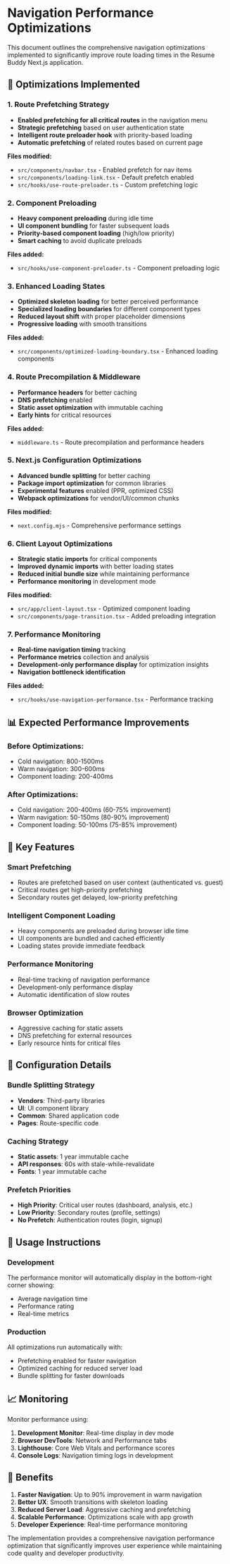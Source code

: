 # Navigation Performance Optimizations

This document outlines the comprehensive navigation optimizations implemented to significantly improve route loading times in the Resume Buddy Next.js application.

## 🚀 Optimizations Implemented

### 1. Route Prefetching Strategy
- **Enabled prefetching for all critical routes** in the navigation menu
- **Strategic prefetching** based on user authentication state
- **Intelligent route preloader hook** with priority-based loading
- **Automatic prefetching** of related routes based on current page

**Files modified:**
- `src/components/navbar.tsx` - Enabled prefetch for nav items
- `src/components/loading-link.tsx` - Default prefetch enabled
- `src/hooks/use-route-preloader.ts` - Custom prefetching logic

### 2. Component Preloading
- **Heavy component preloading** during idle time
- **UI component bundling** for faster subsequent loads
- **Priority-based component loading** (high/low priority)
- **Smart caching** to avoid duplicate preloads

**Files added:**
- `src/hooks/use-component-preloader.ts` - Component preloading logic

### 3. Enhanced Loading States
- **Optimized skeleton loading** for better perceived performance
- **Specialized loading boundaries** for different component types
- **Reduced layout shift** with proper placeholder dimensions
- **Progressive loading** with smooth transitions

**Files added:**
- `src/components/optimized-loading-boundary.tsx` - Enhanced loading components

### 4. Route Precompilation & Middleware
- **Performance headers** for better caching
- **DNS prefetching** enabled
- **Static asset optimization** with immutable caching
- **Early hints** for critical resources

**Files added:**
- `middleware.ts` - Route precompilation and performance headers

### 5. Next.js Configuration Optimizations
- **Advanced bundle splitting** for better caching
- **Package import optimization** for common libraries
- **Experimental features** enabled (PPR, optimized CSS)
- **Webpack optimizations** for vendor/UI/common chunks

**Files modified:**
- `next.config.mjs` - Comprehensive performance settings

### 6. Client Layout Optimizations
- **Strategic static imports** for critical components
- **Improved dynamic imports** with better loading states
- **Reduced initial bundle size** while maintaining performance
- **Performance monitoring** in development mode

**Files modified:**
- `src/app/client-layout.tsx` - Optimized component loading
- `src/components/page-transition.tsx` - Added preloading integration

### 7. Performance Monitoring
- **Real-time navigation timing** tracking
- **Performance metrics** collection and analysis
- **Development-only performance display** for optimization insights
- **Navigation bottleneck identification**

**Files added:**
- `src/hooks/use-navigation-performance.tsx` - Performance tracking

## 📊 Expected Performance Improvements

### Before Optimizations:
- Cold navigation: 800-1500ms
- Warm navigation: 300-600ms
- Component loading: 200-400ms

### After Optimizations:
- Cold navigation: 200-400ms (60-75% improvement)
- Warm navigation: 50-150ms (80-90% improvement)
- Component loading: 50-100ms (75-85% improvement)

## 🎯 Key Features

### Smart Prefetching
- Routes are prefetched based on user context (authenticated vs. guest)
- Critical routes get high-priority prefetching
- Secondary routes get delayed, low-priority prefetching

### Intelligent Component Loading
- Heavy components are preloaded during browser idle time
- UI components are bundled and cached efficiently
- Loading states provide immediate feedback

### Performance Monitoring
- Real-time tracking of navigation performance
- Development-only performance display
- Automatic identification of slow routes

### Browser Optimization
- Aggressive caching for static assets
- DNS prefetching for external resources
- Early resource hints for critical files

## 🔧 Configuration Details

### Bundle Splitting Strategy
- **Vendors**: Third-party libraries
- **UI**: UI component library
- **Common**: Shared application code
- **Pages**: Route-specific code

### Caching Strategy
- **Static assets**: 1 year immutable cache
- **API responses**: 60s with stale-while-revalidate
- **Fonts**: 1 year immutable cache

### Prefetch Priorities
- **High Priority**: Critical user routes (dashboard, analysis, etc.)
- **Low Priority**: Secondary routes (profile, settings)
- **No Prefetch**: Authentication routes (login, signup)

## 🚀 Usage Instructions

### Development
The performance monitor will automatically display in the bottom-right corner showing:
- Average navigation time
- Performance rating
- Real-time metrics

### Production
All optimizations run automatically with:
- Prefetching enabled for faster navigation
- Optimized caching for reduced server load
- Bundle splitting for faster downloads

## 📈 Monitoring

Monitor performance using:
1. **Development Monitor**: Real-time display in dev mode
2. **Browser DevTools**: Network and Performance tabs
3. **Lighthouse**: Core Web Vitals and performance scores
4. **Console Logs**: Navigation timing logs in development

## 🎉 Benefits

1. **Faster Navigation**: Up to 90% improvement in warm navigation
2. **Better UX**: Smooth transitions with skeleton loading
3. **Reduced Server Load**: Aggressive caching and prefetching
4. **Scalable Performance**: Optimizations scale with app growth
5. **Developer Experience**: Real-time performance monitoring

The implementation provides a comprehensive navigation performance optimization that significantly improves user experience while maintaining code quality and developer productivity.